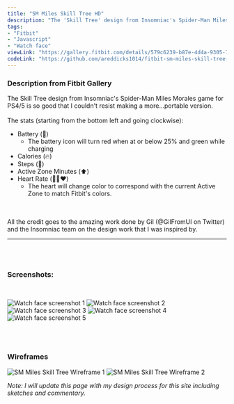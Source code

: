 ```yaml
---
title: "SM Miles Skill Tree HD"
description: "The 'Skill Tree' design from Insomniac's Spider-Man Miles Morales game for PS4/5 is so good that I couldn't resist making a more...portable version."
tags:
- "Fitbit"
- "Javascript"
- "Watch face"
viewLink: "https://gallery.fitbit.com/details/579c6239-b87e-4d4a-9305-7d0635965682"
codeLink: "https://github.com/areddicks1014/fitbit-sm-miles-skill-tree-hd"
---
```


### Description from Fitbit Gallery

The Skill Tree design from Insomniac's Spider-Man Miles Morales game for PS4/5 is so good that I couldn't resist making a more...portable version. 
<br><br>
The stats (starting from the bottom left and going clockwise):
- Battery (🔋)
    - The battery icon will turn red when at or below 25% and green while charging
- Calories (🔥)
- Steps (👟)
- Active Zone Minutes (⬆️)
- Heart Rate (💛🧡❤️)
    - The heart will change color to correspond with the current Active Zone to match Fitbit's colors.

<br><br>
All the credit goes to the amazing work done by Gil (@GilFromUI on Twitter) and the Insomniac team on the design work that I was inspired by.
<hr class="divider">
<br><br>

### Screenshots:
<br>

![Watch face screenshot 1](/screenshots/sm-miles-skill-tree-ss-1.png)
![Watch face screenshot 2](/screenshots/sm-miles-skill-tree-ss-2.png)
![Watch face screenshot 3](/screenshots/sm-miles-skill-tree-ss-3.png)
![Watch face screenshot 4](/screenshots/sm-miles-skill-tree-ss-4.png)
![Watch face screenshot 5](/screenshots/sm-miles-skill-tree-ss-5.png)

<br><br>

### Wireframes
![SM Miles Skill Tree Wireframe 1](/wireframes/SM_Miles_Skilltree_wireframe_1.jpg)
![SM Miles Skill Tree Wireframe 2](/wireframes/SM_Miles_Skilltree_wireframe_2.jpg)


*Note: I will update this page with my design process for this site including sketches and commentary.*